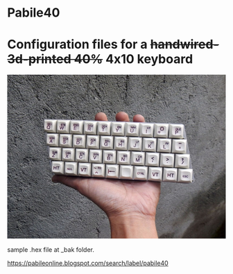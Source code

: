 # Pabile40
# Configuration files for a <del>handwired-3d-printed 40%</del> 4x10 keyboard

![prototype photo1](https://github.com/pabile/Pabile40/blob/master/_bak/web-DSCN9033.jpg)

sample .hex file at _bak folder.

https://pabileonline.blogspot.com/search/label/pabile40
